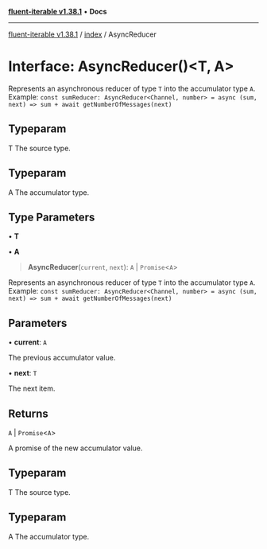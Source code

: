 [**fluent-iterable v1.38.1**](../../README.md) • **Docs**

***

[fluent-iterable v1.38.1](../../README.md) / [index](../README.md) / AsyncReducer

# Interface: AsyncReducer()\<T, A\>

Represents an asynchronous reducer of type `T` into the accumulator type `A`.<br>
  Example: `const sumReducer: AsyncReducer<Channel, number> = async (sum, next) => sum + await getNumberOfMessages(next)`

## Typeparam

T The source type.

## Typeparam

A The accumulator type.

## Type Parameters

• **T**

• **A**

> **AsyncReducer**(`current`, `next`): `A` \| `Promise`\<`A`\>

Represents an asynchronous reducer of type `T` into the accumulator type `A`.<br>
  Example: `const sumReducer: AsyncReducer<Channel, number> = async (sum, next) => sum + await getNumberOfMessages(next)`

## Parameters

• **current**: `A`

The previous accumulator value.

• **next**: `T`

The next item.

## Returns

`A` \| `Promise`\<`A`\>

A promise of the new accumulator value.

## Typeparam

T The source type.

## Typeparam

A The accumulator type.
